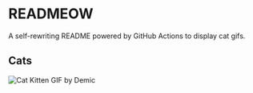 # READMEOW

A self-rewriting README powered by GitHub Actions to display cat gifs.

## Cats

![Cat Kitten GIF by Demic](https://media0.giphy.com/media/3oriO0OEd9QIDdllqo/200.gif?cid=9acd02dajrjm9urg7iptto3ndh0t1l4z6ao5lljp704j6qwc&ep=v1_gifs_search&rid=200.gif&ct=g)
